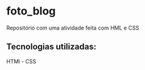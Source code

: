 # foto_blog
Repositório com uma atividade feita com HML e CSS 

## Tecnologias utilizadas:
HTMl - CSS 


